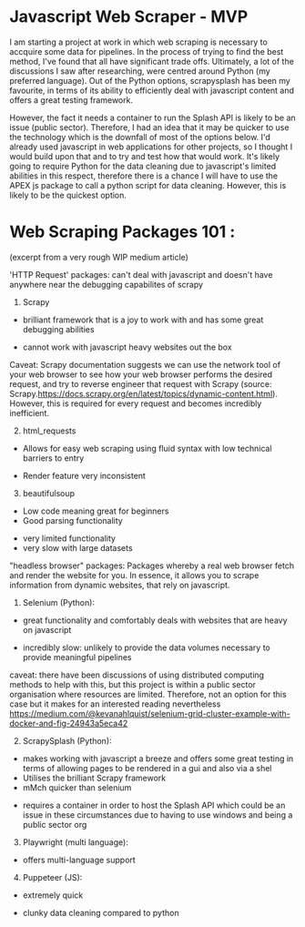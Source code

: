 # Javascript Web Scraper - MVP 

I am starting a project at work in which web scraping is necessary to accquire some data for pipelines. In the process of trying to find the best method, I've found that all have significant trade offs. Ultimately, a lot of the discussions I saw after researching, were centred around Python (my preferred language). Out of the Python options, scrapysplash has been  my favourite, in terms of its ability to efficiently deal with javascript content and offers a great testing framework.

However, the fact it needs a container to run the Splash API is likely to be an issue (public sector). Therefore, I had an idea that it may be quicker to use the technology which is the downfall of most of the options below. I'd already used javascript in web applications for other projects, so I thought I would build upon that and to try and test how that would work. It's likely going to require Python for the data cleaning due to javascript's limited abilities in this respect, therefore there is a chance I will have to use the APEX js package to call a python script for data cleaning. However, this is likely to be the quickest option.


# Web Scraping Packages 101 :

(excerpt from a very rough WIP medium article)

'HTTP Request' packages:
can't deal with javascript and doesn't have anywhere near the debugging capabilites of scrapy

1. Scrapy
+ brilliant framework that is a joy to work with and has some great debugging abilities
- cannot work with javascript heavy websites out the box

Caveat: Scrapy documentation suggests we can use the network tool of your web browser to see how your web browser performs the desired request, and try to reverse engineer that request with Scrapy (source: Scrapy.https://docs.scrapy.org/en/latest/topics/dynamic-content.html). However, this is required for every request and becomes incredibly inefficient.
  
2. html_requests
+ Allows for easy web scraping using fluid syntax with low technical barriers to entry
- Render feature very inconsistent

3. beautifulsoup
+ Low code meaning great for beginners
+ Good parsing functionality 
- very limited functionality
- very slow with large datasets

  
"headless browser" packages:
Packages whereby a real web browser fetch and render the website for you. In essence, it allows you to scrape information from dynamic websites, that rely on javascript.

1. Selenium (Python):
+ great functionality and comfortably deals with websites that are heavy on javascript
- incredibly slow: unlikely to provide the data volumes necessary to provide meaningful pipelines

caveat: there have been discussions of using distributed computing methods to help with this, but this project is within a public sector organisation where resources are limited. Therefore, not an option for this case but it makes for an interested reading nevertheless https://medium.com/@kevanahlquist/selenium-grid-cluster-example-with-docker-and-fig-24943a5eca42

2. ScrapySplash (Python):
+ makes working with javascript a breeze and offers some great testing in terms of allowing pages to be rendered in a gui and also via a shel
+ Utilises the brilliant Scrapy framework 
+ mMch quicker than selenium
- requires a container in order to host the Splash API which could be an issue in these circumstances due to having to use windows and being a public sector org

3. Playwright (multi language):
+ offers multi-language support

4. Puppeteer (JS):
+ extremely quick
- clunky data cleaning compared to python
  

